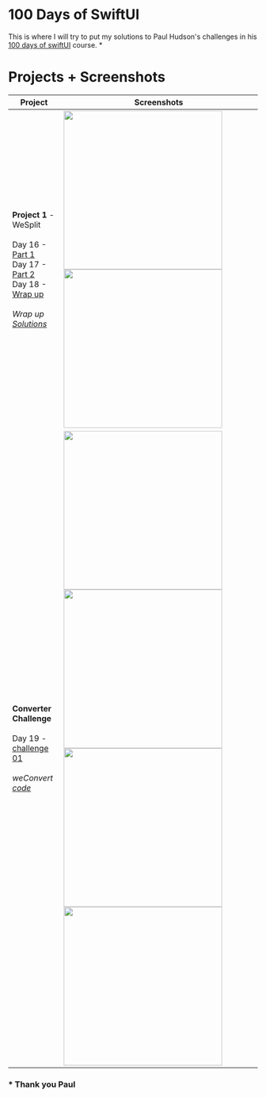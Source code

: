 # 100 Days of  SwiftUI

This is where I will try to put my solutions to Paul Hudson's challenges in his [100 days of swiftUI](https://www.hackingwithswift.com/100/swiftui) course. *


# Projects + Screenshots

Project|Screenshots
-|-
**Project 1** - WeSplit<br/><br/>                                                                                                                                 Day 16 - [Part 1](https://www.hackingwithswift.com/100/swiftui/16)<br/>                                                                                           Day 17 - [Part 2](https://www.hackingwithswift.com/100/swiftui/17)<br/>                                                                                           Day 18 - [Wrap up](https://www.hackingwithswift.com/100/swiftui/18)<br/>                                                                                         <br/>                                                                                                                                                                              *Wrap up [Solutions](https://github.com/Ztottas/100-Days-of-SwiftUI/blob/main/Project%2001.md)*                                                                                   |                                                                                                                                                                              <img src="https://user-images.githubusercontent.com/86367196/123257837-f5721280-d4f2-11eb-8d72-ddb1ecddfaf2.jpg" height="320">                                                                                                                                                                                 <img src="https://user-images.githubusercontent.com/86367196/123258929-39b1e280-d4f4-11eb-8031-6e3c5361df2d.jpg" height="320">
**Converter Challenge**<br/><br/>                                                                                                                                     Day 19 - [challenge 01](https://www.hackingwithswift.com/100/swiftui/19)<br/>                                                                                         <br/>                                                                                                                                                                               *weConvert [code](https://github.com/Ztottas/100-Days-of-SwiftUI/blob/main/Challenge%20day%2001.md)*                                                                                   |                                                                                                                                                                              <img src="https://user-images.githubusercontent.com/86367196/123551579-ba7e1200-d772-11eb-8088-af9faf58036c.png" height="320">                                   <img src="https://user-images.githubusercontent.com/86367196/123551612-daadd100-d772-11eb-9640-f7212ee6325d.png" height="320">                                   <img src="https://user-images.githubusercontent.com/86367196/123551615-de415800-d772-11eb-84a4-3216760c5755.png" height="320">                                   <img src="https://user-images.githubusercontent.com/86367196/123551619-e00b1b80-d772-11eb-8aa2-6f077167c6ef.png" height="320">



 ### * Thank you Paul
